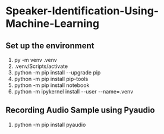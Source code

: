 # Speaker-Identification-Using-Machine-Learning

## Set up the environment
1. py -m venv .venv
2. .venv/Scripts/activate
3. python -m pip install --upgrade pip
4. python -m pip install pip-tools
5. python -m pip install notebook
6. python -m ipykernel install --user --name=.venv

## Recording Audio Sample using Pyaudio
1. python -m pip install pyaudio

